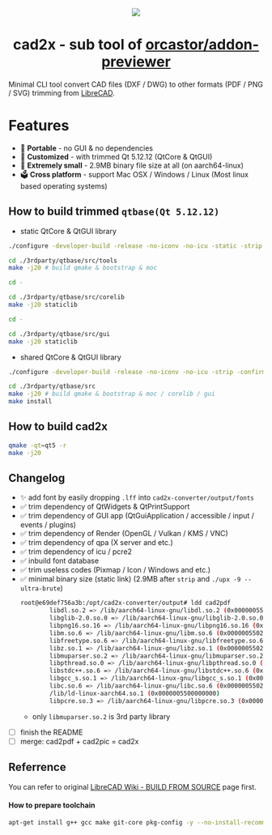 <p align="center">
  <a href="https://orcastor.github.io/doc/">
    <img src="https://orcastor.github.io/doc/logo.svg">
  </a>
</p>

<h1 align="center"><strong>cad2x</strong> - sub tool of <a href="https://github.com/orcastor/addon-previewer">orcastor/addon-previewer</a></h1>

Minimal CLI tool convert CAD files (DXF / DWG) to other formats (PDF / PNG / SVG) trimming from [LibreCAD](https://github.com/LibreCAD/LibreCAD).

# Features

- 💼 **Portable** - no GUI & no dependencies
- 🌈 **Customized** - with trimmed Qt 5.12.12 (QtCore & QtGUI)
- 🚀 **Extremely small** - 2.9MB binary file size at all (on aarch64-linux)
- 🗳️ **Cross platform** - support Mac OSX / Windows / Linux (Most linux based operating systems)

## How to build trimmed `qtbase(Qt 5.12.12)`

- static QtCore & QtGUI library
``` sh
./configure -developer-build -release -no-iconv -no-icu -static -strip -confirm-license -opensource

cd ./3rdparty/qtbase/src/tools
make -j20 # build qmake & bootstrap & moc

cd -

cd ./3rdparty/qtbase/src/corelib
make -j20 staticlib

cd -

cd ./3rdparty/qtbase/src/gui
make -j20 staticlib
```

- shared QtCore & QtGUI library
``` sh
./configure -developer-build -release -no-iconv -no-icu -strip -confirm-license -opensource -R .

cd ./3rdparty/qtbase/src
make -j20 # build qmake & bootstrap & moc / corelib / gui
make install
```

## How to build cad2x

``` sh
qmake -qt=qt5 -r
make -j20
```

## Changelog

- ✨ add font by easily dropping `.lff` into `cad2x-converter/output/fonts`
- ✅ trim dependency of QtWidgets & QtPrintSupport
- ✅ trim dependency of GUI app (QtGuiApplication / accessible / input / events / plugins)
- ✅ trim dependency of Render (OpenGL / Vulkan / KMS / VNC)
- ✅ trim dependency of qpa (X server and etc.)
- ✅ trim dependency of icu / pcre2
- ✅ inbuild font database
- ✅ trim useless codes (Pixmap / Icon / Windows and etc.)
- ✅ minimal binary size (static link) (2.9MB after `strip` and `./upx -9 --ultra-brute`)
    ``` sh
    root@e69def756a3b:/opt/cad2x-converter/output# ldd cad2pdf
            libdl.so.2 => /lib/aarch64-linux-gnu/libdl.so.2 (0x00000055021dc000)
            libglib-2.0.so.0 => /lib/aarch64-linux-gnu/libglib-2.0.so.0 (0x00000055021f0000)
            libpng16.so.16 => /lib/aarch64-linux-gnu/libpng16.so.16 (0x000000550232b000)
            libm.so.6 => /lib/aarch64-linux-gnu/libm.so.6 (0x000000550236f000)
            libfreetype.so.6 => /lib/aarch64-linux-gnu/libfreetype.so.6 (0x000000550241a000)
            libz.so.1 => /lib/aarch64-linux-gnu/libz.so.1 (0x00000055024d9000)
            libmuparser.so.2 => /lib/aarch64-linux-gnu/libmuparser.so.2 (0x0000005502505000)
            libpthread.so.0 => /lib/aarch64-linux-gnu/libpthread.so.0 (0x000000550256b000)
            libstdc++.so.6 => /lib/aarch64-linux-gnu/libstdc++.so.6 (0x000000550259c000)
            libgcc_s.so.1 => /lib/aarch64-linux-gnu/libgcc_s.so.1 (0x0000005502781000)
            libc.so.6 => /lib/aarch64-linux-gnu/libc.so.6 (0x00000055027a5000)
            /lib/ld-linux-aarch64.so.1 (0x0000005500000000)
            libpcre.so.3 => /lib/aarch64-linux-gnu/libpcre.so.3 (0x0000005502918000)
    ```
    - only `libmuparser.so.2` is 3rd party library
- [ ] finish the README
- [ ] merge: cad2pdf + cad2pic = cad2x

## Referrence

You can refer to original [LibreCAD Wiki - BUILD FROM SOURCE](https://github.com/LibreCAD/LibreCAD/wiki/Build-from-source) page first.

#### How to prepare toolchain

``` sh
apt-get install g++ gcc make git-core pkg-config -y --no-install-recommends
```
